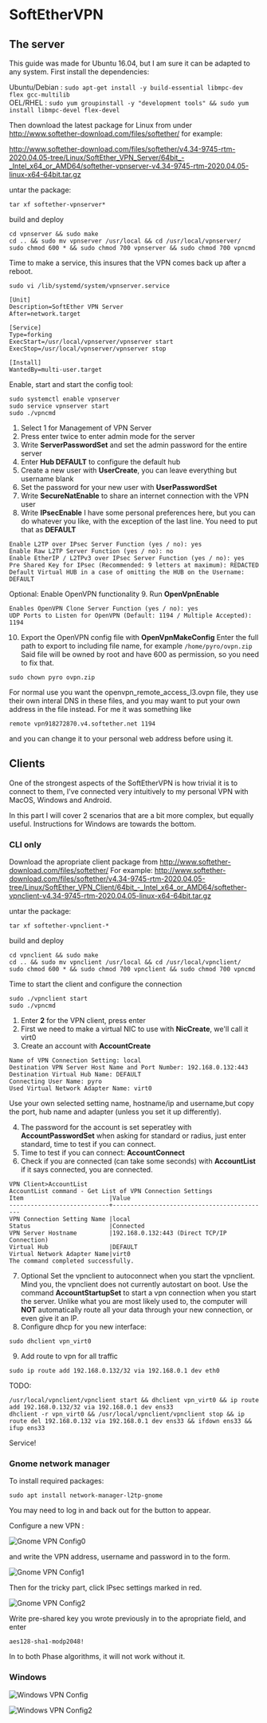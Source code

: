 # SoftEtherVPN
## The server
This guide was made for Ubuntu 16.04, but I am sure it can be adapted to any system.
First install the dependencies:

Ubuntu/Debian : ```sudo apt-get install -y build-essential libmpc-dev flex gcc-multilib```  
OEL/RHEL : ```sudo yum groupinstall -y "development tools" && sudo yum install libmpc-devel flex-devel```  

Then download the latest package for Linux from under http://www.softether-download.com/files/softether/
for example: 

http://www.softether-download.com/files/softether/v4.34-9745-rtm-2020.04.05-tree/Linux/SoftEther_VPN_Server/64bit_-_Intel_x64_or_AMD64/softether-vpnserver-v4.34-9745-rtm-2020.04.05-linux-x64-64bit.tar.gz

untar the package:

```tar xf softether-vpnserver*```

build and deploy
```
cd vpnserver && sudo make
cd .. && sudo mv vpnserver /usr/local && cd /usr/local/vpnserver/
sudo chmod 600 * && sudo chmod 700 vpnserver && sudo chmod 700 vpncmd
```

Time to make a service, this insures that the VPN comes back up after a reboot.
```
sudo vi /lib/systemd/system/vpnserver.service
```
```
[Unit]
Description=SoftEther VPN Server
After=network.target

[Service]
Type=forking
ExecStart=/usr/local/vpnserver/vpnserver start
ExecStop=/usr/local/vpnserver/vpnserver stop

[Install]
WantedBy=multi-user.target
```
Enable, start and start the config tool:
```
sudo systemctl enable vpnserver 
sudo service vpnserver start 
sudo ./vpncmd
```

1. Select 1 for Management of VPN Server
2. Press enter twice to enter admin mode for the server
3. Write **ServerPasswordSet** and set the admin password for the entire server
4. Enter **Hub DEFAULT** to configure the default hub
5. Create a new user with **UserCreate**, you can leave everything but username blank
6. Set the password for your new user with **UserPasswordSet** 
7. Write **SecureNatEnable** to share an internet connection with the VPN user
8. Write **IPsecEnable**
I have some personal preferences here, but you can do whatever you like,
with the exception of the last line. You need to put that as **DEFAULT**
```
Enable L2TP over IPsec Server Function (yes / no): yes
Enable Raw L2TP Server Function (yes / no): no
Enable EtherIP / L2TPv3 over IPsec Server Function (yes / no): yes
Pre Shared Key for IPsec (Recommended: 9 letters at maximum): REDACTED
Default Virtual HUB in a case of omitting the HUB on the Username: DEFAULT
```
Optional: Enable OpenVPN functionality
9. Run **OpenVpnEnable**
```
Enables OpenVPN Clone Server Function (yes / no): yes
UDP Ports to Listen for OpenVPN (Default: 1194 / Multiple Accepted): 1194
```
10. Export the OpenVPN config file with **OpenVpnMakeConfig**
Enter the full path to export to including file name, for example 
```/home/pyro/ovpn.zip```
Said file will be owned by root and have 600 as permission, so you need to fix that.
```
sudo chown pyro ovpn.zip
```
For normal use you want the openvpn_remote_access_l3.ovpn file,
they use their own interal DNS in these files, and you may want to
put your own address in the file instead.
For me it was something like 
```
remote vpn918272870.v4.softether.net 1194
``` 
and you can change it to your personal web address before using it.

## Clients

One of the strongest aspects of the SoftEtherVPN is how trivial it is to connect to them,
I've connected very intuitively to my personal VPN with MacOS, Windows and Android.

In this part I will cover 2 scenarios that are a bit more complex, but equally useful.
Instructions for Windows are towards the bottom.

### CLI only

Download the apropriate client package from http://www.softether-download.com/files/softether/
For example: 
http://www.softether-download.com/files/softether/v4.34-9745-rtm-2020.04.05-tree/Linux/SoftEther_VPN_Client/64bit_-_Intel_x64_or_AMD64/softether-vpnclient-v4.34-9745-rtm-2020.04.05-linux-x64-64bit.tar.gz

untar the package:

```tar xf softether-vpnclient-*```

build and deploy
```
cd vpnclient && sudo make
cd .. && sudo mv vpnclient /usr/local && cd /usr/local/vpnclient/
sudo chmod 600 * && sudo chmod 700 vpnclient && sudo chmod 700 vpncmd
```

Time to start the client and configure the connection

```
sudo ./vpnclient start
sudo ./vpncmd
```
1. Enter **2** for the VPN client, press enter
2. First we need to make a virtual NIC to use with **NicCreate**, we'll call it virt0
3. Create an account with **AccountCreate**
```
Name of VPN Connection Setting: local
Destination VPN Server Host Name and Port Number: 192.168.0.132:443
Destination Virtual Hub Name: DEFAULT
Connecting User Name: pyro
Used Virtual Network Adapter Name: virt0
```
Use your own selected setting name, hostname/ip and username,but copy the port, hub name and adapter (unless you set it up differently).

4. The password for the account is set seperatley with **AccountPasswordSet** when asking for standard or radius, just enter standard, time to test if you can connect.
5. Time to test if you can connect: **AccountConnect**
6. Check if you are connected (can take some seconds) with **AccountList** if it says connected, you are connected.
```
VPN Client>AccountList
AccountList command - Get List of VPN Connection Settings
Item                        |Value
----------------------------+--------------------------------------------
VPN Connection Setting Name |local
Status                      |Connected
VPN Server Hostname         |192.168.0.132:443 (Direct TCP/IP Connection)
Virtual Hub                 |DEFAULT
Virtual Network Adapter Name|virt0
The command completed successfully.
```
7. Optional
Set the vpnclient to autoconnect when you start the vpnclient.
Mind you, the vpnclient does not currently autostart on boot.
Use the command **AccountStartupSet** to start a vpn connection when you start the server.
Unlike what you are most likely used to, the computer will **NOT** automatically
route all your data through your new connection, or even give it an IP.
8. Configure dhcp for you new interface:
```
sudo dhclient vpn_virt0
```
9. Add route to vpn for all traffic
```
sudo ip route add 192.168.0.132/32 via 192.168.0.1 dev eth0
```

TODO:
```
/usr/local/vpnclient/vpnclient start && dhclient vpn_virt0 && ip route add 192.168.0.132/32 via 192.168.0.1 dev ens33
dhclient -r vpn_virt0 && /usr/local/vpnclient/vpnclient stop && ip route del 192.168.0.132 via 192.168.0.1 dev ens33 && ifdown ens33 && ifup ens33
```

Service!

### Gnome network manager
To install required packages:

```
sudo apt install network-manager-l2tp-gnome
```

You may need to log in and back out for the button to appear.

Configure a new VPN :

![Gnome VPN Config0](https://raw.githubusercontent.com/LarsHLunde/AssortedKnowledge/main/resources/vpn-gnome0.png)

and write the VPN address, username and password in to the form.

![Gnome VPN Config1](https://raw.githubusercontent.com/LarsHLunde/AssortedKnowledge/main/resources/vpn-gnome1.png)

Then for the tricky part, click IPsec settings marked in red.

![Gnome VPN Config2](https://raw.githubusercontent.com/LarsHLunde/AssortedKnowledge/main/resources/vpn-gnome2.png)

Write pre-shared key you wrote previously in to the apropriate field,
and enter 
```
aes128-sha1-modp2048!
```
In to both Phase algorithms, it will not work without it.

### Windows

![Windows VPN Config](https://raw.githubusercontent.com/LarsHLunde/AssortedKnowledge/main/resources/vpn-win.png)

![Windows VPN Config2](https://raw.githubusercontent.com/LarsHLunde/AssortedKnowledge/main/resources/vpn-win2.png)


